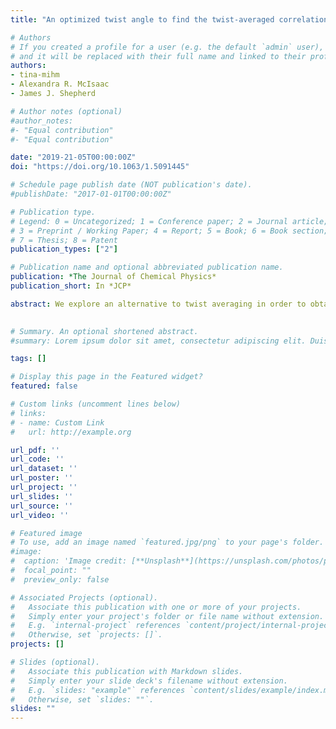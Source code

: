 ```yaml
---
title: "An optimized twist angle to find the twist-averaged correlation energy applied to the uniform electron gas"

# Authors
# If you created a profile for a user (e.g. the default `admin` user), write the username (folder name) here 
# and it will be replaced with their full name and linked to their profile.
authors:
- tina-mihm
- Alexandra R. McIsaac
- James J. Shepherd

# Author notes (optional)
#author_notes:
#- "Equal contribution"
#- "Equal contribution"

date: "2019-21-05T00:00:00Z"
doi: "https://doi.org/10.1063/1.5091445"

# Schedule page publish date (NOT publication's date).
#publishDate: "2017-01-01T00:00:00Z"

# Publication type.
# Legend: 0 = Uncategorized; 1 = Conference paper; 2 = Journal article;
# 3 = Preprint / Working Paper; 4 = Report; 5 = Book; 6 = Book section;
# 7 = Thesis; 8 = Patent
publication_types: ["2"]

# Publication name and optional abbreviated publication name.
publication: *The Journal of Chemical Physics*
publication_short: In *JCP*

abstract: We explore an alternative to twist averaging in order to obtain more cost-effective and accurate extrapolations to the thermodynamic limit (TDL) for coupled cluster doubles (CCD) calculations. We seek a single twist angle to perform calculations at, instead of integrating over many random points or a grid. We introduce the concept of connectivity, a quantity derived from the nonzero four-index integrals in an MP2 calculation. This allows us to find a special twist angle that provides appropriate connectivity in the energy equation, which yields results comparable to full twist averaging. This special twist angle effectively makes the finite electron number CCD calculation represent the TDL more accurately, reducing the cost of twist-averaged CCD over Ns twist angles from Ns CCD calculations to Ns MP2 calculations plus one CCD calculation.
 

# Summary. An optional shortened abstract.
#summary: Lorem ipsum dolor sit amet, consectetur adipiscing elit. Duis posuere tellus ac convallis placerat. Proin tincidunt magna sed ex sollicitudin condimentum.

tags: []

# Display this page in the Featured widget?
featured: false

# Custom links (uncomment lines below)
# links:
# - name: Custom Link
#   url: http://example.org

url_pdf: ''
url_code: ''
url_dataset: ''
url_poster: ''
url_project: ''
url_slides: ''
url_source: ''
url_video: ''

# Featured image
# To use, add an image named `featured.jpg/png` to your page's folder. 
#image:
#  caption: 'Image credit: [**Unsplash**](https://unsplash.com/photos/pLCdAaMFLTE)'
#  focal_point: ""
#  preview_only: false

# Associated Projects (optional).
#   Associate this publication with one or more of your projects.
#   Simply enter your project's folder or file name without extension.
#   E.g. `internal-project` references `content/project/internal-project/index.md`.
#   Otherwise, set `projects: []`.
projects: []

# Slides (optional).
#   Associate this publication with Markdown slides.
#   Simply enter your slide deck's filename without extension.
#   E.g. `slides: "example"` references `content/slides/example/index.md`.
#   Otherwise, set `slides: ""`.
slides: ""
---
```

